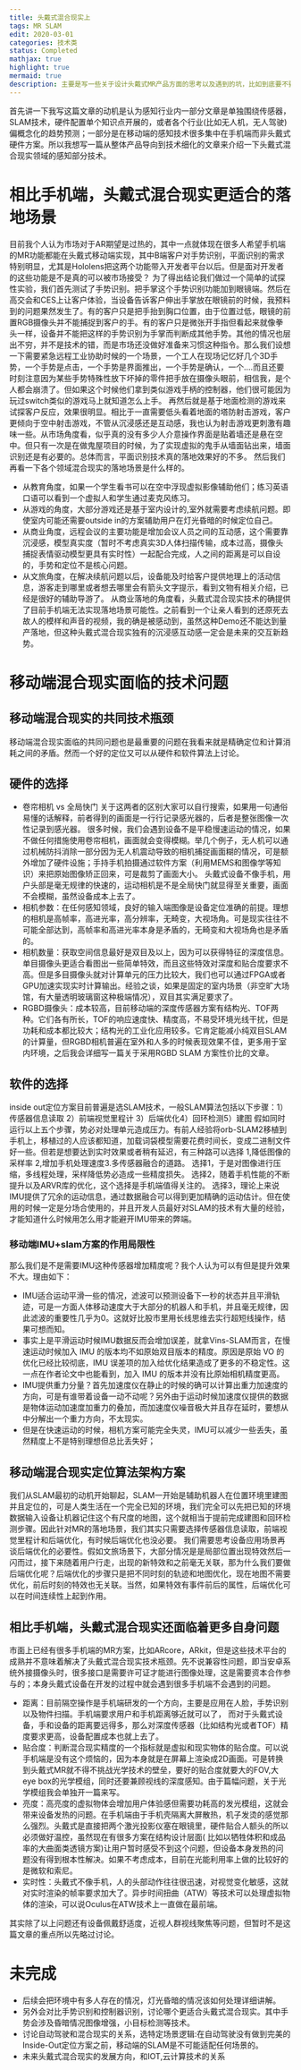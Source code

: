 ```yaml
---
title: 头戴式混合现实上
tags: MR SLAM
edit: 2020-03-01
categories: 技术类
status: Completed
mathjax: true
highlight: true
mermaid: true
description: 主要是写一些关于设计头戴式MR产品方面的思考以及遇到的坑，比如到底要不要使用深度传感器，合适的落地场景，每个传感器选择和使用的注意项，解析SLAM算法在MR中的结构，另外和手机端MR做比较。
---
```

首先讲一下我写这篇文章的动机是认为感知行业内一部分文章是单独围绕传感器，SLAM技术，硬件配置单个知识点开展的，或者各个行业(比如无人机，无人驾驶)偏概念化的趋势预测；一部分是在移动端的感知技术很多集中在手机端而非头戴式硬件方案。所以我想写一篇从整体产品导向到技术细化的文章来介绍一下头戴式混合现实领域的感知部分技术。

# 相比手机端，头戴式混合现实更适合的落地场景

目前我个人认为市场对于AR期望是过热的，其中一点就体现在很多人希望手机端的MR功能都能在头戴式移动端实现，其中B端客户对手势识别，平面识别的需求特别明显，尤其是Hololens把这两个功能带入开发者平台以后。但是面对开发者的这些功能是不是真的可以被市场接受？
为了得出结论我们做过一个简单的试探性实验，我们首先测试了手势识别。把手掌这个手势识别功能加到眼镜端。然后在高交会和CES上让客户体验，当设备告诉客户伸出手掌放在眼镜前的时候，我预料到的问题果然发生了。有的客户只是把手抬到胸口位置，由于位置过低，眼镜的前置RGB摄像头并不能捕捉到客户的手。有的客户只是微张开手指但看起来就像拳头一样，设备并不能把这样的手势识别为手掌而判断成其他手势。其他的情况也层出不穷，并不是技术的错，而是市场还没做好准备来习惯这种指令。那么我们设想一下需要紧急远程工业协助时候的一个场景，一个工人在现场记忆好几个3D手势，一个手势是点击，一个手势是界面推出，一个手势是确认，一个....而且还要时刻注意因为某些手势特殊性放下坏掉的零件把手放在摄像头眼前，相信我，是个人都会崩溃了。但如果这个时候他们拿到类似游戏手柄的控制器，他们很可能因为玩过switch类似的游戏马上就知道怎么上手。
再然后就是基于地面检测的游戏来试探客户反应，效果很明显。相比于一直需要低头看着地面的塔防射击游戏，客户更倾向于空中射击游戏，不管从沉浸感还是互动感，我也认为射击游戏更刺激有趣味一些。从市场角度看，似乎真的没有多少人介意操作界面是贴着墙还是悬在空中。但只有一次是在做鬼屋项目的时候，为了实现虚拟的鬼手从墙面钻出来，墙面识别还是有必要的。总体而言，平面识别技术真的落地效果好的不多。
然后我们再看一下各个领域混合现实的落地场景是什么样的。
- 从教育角度，如果一个学生看书可以在空中浮现虚拟影像辅助他们；练习英语口语可以看到一个虚拟人和学生通过麦克风练习。
- 从游戏的角度，大部分游戏还是基于室内设计的,室外就需要考虑续航问题。即使室内可能还需要outside in的方案辅助用户在灯光昏暗的时候定位自己。
- 从商业角度，远程会议的主要功能是增加会议人员之间的互动感，这个需要靠沉浸感，模型真实度（暂时不考虑真实3D人体扫描传输，成本过高，摄像头捕捉表情驱动模型更具有实时性）一起配合完成，人之间的距离是可以自设的，手势和定位不是核心问题。
- 从文旅角度，在解决续航问题以后，设备能及时给客户提供地理上的活动信息，游客走到哪里或者想去哪里会有箭头文字提示，看到文物有相关介绍，已经是很好的辅助导游了。
从商业落地的角度看，头戴式混合现实技术的确提供了目前手机端无法实现落地场景可能性。之前看到一个让亲人看到的还原死去故人的模样和声音的视频，我的确是被感动到，虽然这种Demo还不能达到量产落地，但这种头戴式混合现实独有的沉浸感互动感一定会是未来的交互新趋势。

# 移动端混合现实面临的技术问题

## 移动端混合现实的共同技术瓶颈

移动端混合现实面临的共同问题也是最重要的问题在我看来就是精确定位和计算消耗之间的矛盾。然而一个好的定位又可以从硬件和软件算法上讨论。

## 硬件的选择

- 卷帘相机 vs 全局快门
关于这两者的区别大家可以自行搜索，如果用一句通俗易懂的话解释，前者得到的画面是一行行记录感光器的，后者是整张图像一次性记录到感光器。
很多时候，我们会遇到设备不是平稳慢速运动的情况，如果不做任何措施使用卷帘相机，画面就会变得模糊。举几个例子，无人机可以通过机械防抖消除一部分因为无人机震动导致的相机捕捉画面糊的情况，可是额外增加了硬件设施；手持手机拍摄通过软件方案（利用MEMS和图像学等知识）来把原始图像矫正回来，可是裁剪了画面大小。
头戴式设备不像手机，用户头部是毫无规律的快速的，运动相机是不是全局快门就显得至关重要，画面不会模糊，虽然设备成本上去了。
- 相机参数：在任何感知领域，良好的输入端图像是设备定位准确的前提。理想的相机是高帧率，高进光率，高分辨率，无畸变，大视场角。可是现实往往不可能全部达到，高帧率和高进光率本身是矛盾的，无畸变和大视场角也是矛盾的。
- 相机数量：获取空间信息最好是双目及以上，因为可以获得特征的深度信息。单目摄像头更适合看图出一些简单特效，而且这些特效对深度和贴合度要求不高。但是多目摄像头就对计算单元的压力比较大，我们也可以通过FPGA或者GPU加速实现实时计算输出。经验之谈，如果是固定的室内场景（非空旷大场馆，有大量透明玻璃窗这种极端情况），双目其实满足要求了。
- RGBD摄像头：成本较高，目前移动端的深度传感器方案有结构光、TOF两种。它们各有所长，TOF的响应速度快、精度高，不易受环境光线干扰，但是功耗和成本都比较大；结构光的工业化应用较多。它肯定能减小纯双目SLAM的计算量，但RGBD相机普遍在室外和人多的时候表现效果不佳，更多用于室内环境，之后我会详细写一篇关于采用RGBD SLAM 方案性价比的文章。

## 软件的选择

 inside out定位方案目前普遍是选SLAM技术，一般SLAM算法包括以下步骤：1）传感器信息读取 2）前端视觉里程计 3）后端优化4）回环检测5）建图
假如同时运行以上五个步骤，势必对处理单元造成压力。有前人经验将orb-SLAM2移植到手机上，移植过的人应该都知道，加载词袋模型需要花费时间长，变成二进制文件好一些。但若是想要达到实时效果或者稍有延迟，有三种路可以选择 1,降低图像的采样率 2,增加手机处理速度3.多传感器融合的道路。
选择1，于是对图像进行压缩，多线程处理，采样降低势必造成一些精度损失。
选择2，随着手机性能的不断提升以及ARVR库的优化，这个选择是手机端值得关注的。
选择3，理论上来说IMU提供了冗余的运动信息，通过数据融合可以得到更加精确的运动估计。但在使用的时候一定是分场合使用的，并且开发人员最好对SLAM的技术有大量的经验，才能知道什么时候用怎么用才能避开IMU带来的弊端。

### 移动端IMU+slam方案的作用局限性

那么我们是不是需要IMU这种传感器增加精度呢？我个人认为可以有但是提升效果不大。理由如下：
- IMU适合运动平滑一些的情况，滤波可以预测设备下一秒的状态并且平滑轨迹，可是一方面人体移动速度大于大部分的机器人和手机，并且毫无规律，因此滤波的重要性几乎为0。这就好比股市里用长线思维去实行超短线操作，结果可想而知。
- 事实上是平滑运动时候IMU数据反而会增加误差，就拿Vins-SLAM而言，在慢速运动时候加入 IMU 的版本均不如原始双目版本的精度。原因是原始 VO 的优化已经比较彻底，IMU 误差项的加入给优化结果造成了更多的不稳定性。这一点在作者论文中也能看到，加入 IMU 的版本并没有比原始相机精度更高。
- IMU提供重力分量？首先加速度仪在静止的时候的确可以计算出重力加速度的方向，可是有谁带着设备一动不动呢？另外由于运动时候加速度仪提供的数据是物体运动加速度加重力的叠加，而加速度仪噪音极大并且存在延时，要想从中分解出一个重力方向，不太现实。
- 但是在快速运动的时候，相机方案可能完全失灵，IMU可以减少一些丢失，虽然精度上不是特别理想但总比丢失好；

## 移动端混合现实定位算法架构方案

我们从SLAM最初的动机开始聊起，SLAM一开始是辅助机器人在位置环境里建图并且定位的，可是人类生活在一个完全已知的环境，我们完全可以先把已知的环境数据输入设备让机器记住这个有尺度的地图，这个就相当于提前完成建图和回环检测步骤。因此针对MR的落地场景，我们其实只需要选择传感器信息读取，前端视觉里程计和后端优化，有时候后端优化也没必要。 我们需要思考设备应用场景再谈后端优化的必要性。假如文旅场景下，大部分情况是是局部位置出现特效然后一闪而过，接下来随着用户行走，出现的新特效和之前毫无关联，那为什么我们要做后端优化呢？后端优化的步骤只是把不同时刻的轨迹和地图优化，现在地图不需要优化，前后时刻的特效也无关联。当然，如果特效有事件前后的属性，后端优化可以在时间连续性上起到作用。

## 相比手机端，头戴式混合现实还面临着更多自身问题

市面上已经有很多手机端的MR方案，比如ARcore，ARkit，但是这些技术平台的成熟并不意味着解决了头戴式混合现实技术瓶颈。先不说兼容性问题，即当安卓系统外接摄像头时，很多接口是需要许可证才能进行图像处理，这是需要资本合作参与的；本身头戴式设备在开发的过程中就会遇到很多手机端不会遇到的问题。

- 距离：目前隔空操作是手机端研发的一个方向，主要是应用在人脸，手势识别以及物件扫描。手机端要求用户和手机距离够近就可以了， 而对于头戴式设备，手和设备的距离要远得多，那么对深度传感器（比如结构光或者TOF）精度要求更高，设备配置成本也就上去了。
- 贴合度：判断混合现实精度的一个指标就是虚拟和现实物体的贴合度。可以说手机端是没有这个烦恼的，因为本身就是在屏幕上渲染成2D画面。可是转换到头戴式MR就不得不挑战光学技术的壁垒，要好的贴合度就要大的FOV,大eye box的光学模组，同时还要兼顾视线的深度感知。由于篇幅问题，关于光学模组我会单独开一篇来写。
- 亮度：高亮度的虚拟物体会增加用户体验感但需要功耗高的发光模组，这就会带来设备发热的问题。在手机端由于手机壳隔离大屏散热，机子发烫的感觉那么强烈。头戴式是直接把两个激光投影仪塞在眼镜里，硬件贴合人额头的所以必须做好温控，虽然现在有很多方案在结构设计层面( 比如以牺牲体积和成品率的大曲面类透镜方案)让用户暂时感受不到这个问题，但设备本身发热的问题没有得到根本性解决。如果不考虑成本，目前在光能利用率上做的比较好的是微软和索尼。
- 实时性：头戴式不像手机，人的头部动作往往很迅速，对视觉变化敏感，这就对实时渲染的帧率要求加大了。异步时间扭曲（ATW）等技术可以处理虚拟物体的渲染，可以说Oculus在ATW技术上一直做在最前端。

其实除了以上问题还有设备佩戴舒适度，近视人群视线聚焦等问题，但暂时不是这篇文章的重点所以先略过讨论。

# 未完成

- 后续会把环境中有多人存在的情况，灯光昏暗的情况该如何处理详细讲解。
- 另外会对比手势识别和控制器识别，讨论哪个更适合头戴式混合现实。其中手势会涉及昏暗情况图像增强，小目标检测等技术。
- 讨论自动驾驶和混合现实的关系，选特定场景逻辑:在自动驾驶没有做到完美的Inside-Out定位方案之前，移动端的SLAM是不可能适配任何场景的。
- 未来头戴式混合现实的发展方向，和IOT,云计算技术的关系